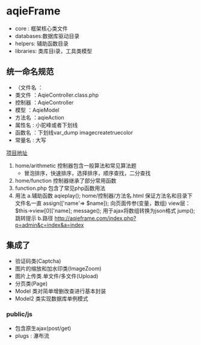 # aqieFrame
- core : 框架核心类文件
- databases:数据库驱动目录
- helpers: 辅助函数目录
- libraries: 类库目i录，工具类模型


 ## 统一命名规范
 - （文件名 ：
 -  类文件 ：AqieController.class.php
 -  控制器 ：AqieController
 -  模型   ：AqieModel
 -  方法名 ：aqieAction
 -  属性名 : 小驼峰或者下划线
 -  函数名 ：下划线var_dump imagecreatetruecolor
 -  常量名 : 大写

[项目地址]()
1. home/arithmetic 控制器包含一般算法和常见算法题
     * 冒泡排序，快速排序，选择排序，顺序查找，二分查找
2. home/function   控制器继承了部分常用函数
3. function.php   包含了常见php函数用法
4. 用法
    a.辅助函数
        aqieplay();  home/控制器/方法名.html  保证方法名和目录下文件名一直
        assign(['name'=> $name]);    向页面传参(变量，数组)  view层： $this->view[0]['name];
        message(); 用于ajax将数组转换为json格式
        jump();   跳转提示
     b.路径
        http://aqieframe.com/index.php?p=admin&c=index&a=index   


## 集成了
- 验证码类(Captcha)
- 图片的缩放和加水印类(ImageZoom)
- 图片上传类.单文件/多文件(Upload)
- 分页类(Page)
- Model 类对简单增删改查进行基本封装
- Model2 类实现数据库单例模式

### public/js
- 包含原生ajax(post/get)
- plugs : 瀑布流